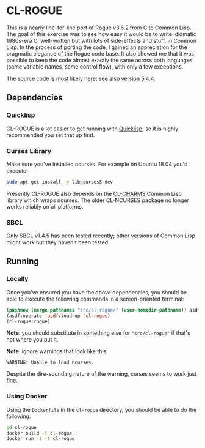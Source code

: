 # CL-ROGUE

This is a nearly line-for-line port of Rogue v3.6.2 from C to Common
Lisp. The goal of this exercise was to see how easy it would be to
write idiomatic 1980s-era C, well-written but with lots of
side-effects and stuff, in Common Lisp. In the process of porting the
code, I gained an appreciation for the pragmatic elegance of the Rogue
code base. It also showed me that it was possible to keep the code
almost exactly the same across both languages (same variable names,
same control flow), with only a few exceptions.

The source code is most likely
[here](http://www.roguelikedevelopment.org/archive/files/sourcecode/from_bsd_usenix87_rogue3.6.zip);
see also [version 5.4.4](https://github.com/Davidslv/rogue).

## Dependencies

### Quicklisp 

CL-ROGUE is a lot easier to get running with
[Quicklisp](https://www.quicklisp.org/beta/); so it is highly
recommended you set that up first.

### Curses Library

Make sure you've installed ncurses. For example on Ubuntu 18.04 you'd
execute:

```bash
sudo apt-get install -y libncurses5-dev
```

Presently CL-ROGUE also depends on the
[CL-CHARMS](https://github.com/HiTECNOLOGYs/cl-charms) Common Lisp
library which wraps ncurses. The older CL-NCURSES package no longer
works reliably on all platforms.

### SBCL

Only SBCL v1.4.5 has been tested recently; other versions of Common
Lisp might work but they haven't been tested.

## Running

### Locally

Once you've ensured you have the above dependencies, you should be
able to execute the following commands in a screen-oriented terminal:

```lisp
(pushnew (merge-pathnames "src/cl-rogue/" (user-homedir-pathname)) asdf:*central-registry*)
(asdf:operate 'asdf:load-op 'cl-rogue)
(cl-rogue:rogue)
```

**Note**: you should substitute in something else for `"src/cl-rogue"`
if that's not where you put it.

**Note**: ignore warnings that look like this:

```
WARNING: Unable to load ncurses.
```

Despite the dire-sounding nature of the warning, curses seems to work
just fine.

### Using Docker

Using the `Dockerfile` in the `cl-rogue` directory, you should be able
to do the following:

```bash
cd cl-rogue
docker build -t cl-rogue .
docker run -i -t cl-rogue
```
